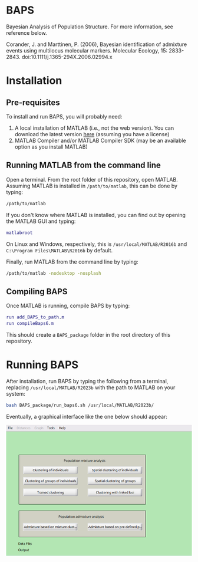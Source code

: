 # BAPS

Bayesian Analysis of Population Structure. For more information, see reference below.

Corander, J. and Marttinen, P. (2006), Bayesian identification of admixture events using multilocus molecular markers. Molecular Ecology, 15: 2833-2843. doi:10.1111/j.1365-294X.2006.02994.x

# Installation

## Pre-requisites

To install and run BAPS, you will probably need:

1. A local installation of MATLAB (i.e., not the web version). You can download the latest version [here](https://se.mathworks.com/downloads/) (assuming you have a license)
2. MATLAB Compiler and/or MATLAB Compiler SDK (may be an available option as you install MATLAB)

## Running MATLAB from the command line

Open a terminal. From the root folder of this repository, open MATLAB. Assuming MATLAB is installed in `/path/to/matlab`, this can be done by typing:

```bash
/path/to/matlab
```

If you don't know where MATLAB is installed, you can find out by opening the MATLAB GUI and typing:

```MATLAB
matlabroot
```

On Linux and Windows, respectively, this is `/usr/local/MATLAB/R2016b` and `C:\Program Files\MATLAB\R2016b` by default.

Finally, run MATLAB from the command line by typing:

```bash
/path/to/matlab -nodesktop -nosplash
```

## Compiling BAPS

Once MATLAB is running, compile BAPS by typing:

```MATLAB
run add_BAPS_to_path.m
run compileBaps6.m
```

This should create a `BAPS_package` folder in the root directory of this repository.

# Running BAPS

After installation, run BAPS by typing the following from a terminal, replacing `/usr/local/MATLAB/R2023b` with the path to MATLAB on your system:

```bash
bash BAPS_package/run_baps6.sh /usr/local/MATLAB/R2023b/
```

Eventually, a graphical interface like the one below should appear:

![baps home screen](/aux/home_screen.png)
